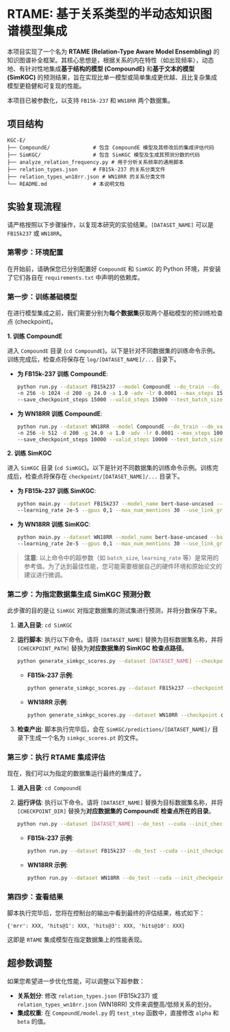 # RTAME: 基于关系类型的半动态知识图谱模型集成

本项目实现了一个名为 **RTAME (Relation-Type Aware Model Ensembling)** 的知识图谱补全框架。其核心思想是，根据关系的内在特性（如出现频率），动态地、有针对性地集成**基于结构的模型 (CompoundE)** 和**基于文本的模型 (SimKGC)** 的预测结果，旨在实现比单一模型或简单集成更优越、且比复杂集成模型更稳健和可复现的性能。

本项目已被参数化，以支持 `FB15k-237` 和 `WN18RR` 两个数据集。

## 项目结构

```
KGC-E/
├── CompoundE/              # 包含 CompoundE 模型及其修改后的集成评估代码
├── SimKGC/                 # 包含 SimKGC 模型及生成其预测分数的代码
├── analyze_relation_frequency.py # 用于分析关系频率的通用脚本
├── relation_types.json     # FB15k-237 的关系分类文件
├── relation_types_wn18rr.json # WN18RR 的关系分类文件
└── README.md               # 本说明文档
```

## 实验复现流程

请严格按照以下步骤操作，以复现本研究的实验结果。`[DATASET_NAME]` 可以是 `FB15k237` 或 `WN18RR`。

### 第零步：环境配置

在开始前，请确保您已分别配置好 `CompoundE` 和 `SimKGC` 的 Python 环境，并安装了它们各自在 `requirements.txt` 中声明的依赖库。

### 第一步：训练基础模型

在进行模型集成之前，我们需要分别为**每个数据集**获取两个基础模型的预训练检查点 (checkpoint)。

**1. 训练 CompoundE**

进入 `CompoundE` 目录 (`cd CompoundE`)。以下是针对不同数据集的训练命令示例。训练完成后，检查点将保存在 `log/[DATASET_NAME]/...` 目录下。

*   **为 FB15k-237 训练 CompoundE**:
    ```bash
    python run.py --dataset FB15k237 --model CompoundE --do_train --do_valid --cuda \
    -n 256 -b 1024 -d 200 -g 24.0 -a 1.0 -adv -lr 0.0001 --max_steps 150000 \
    --save_checkpoint_steps 15000 --valid_steps 15000 --test_batch_size 16
    ```

*   **为 WN18RR 训练 CompoundE**:
    ```bash
    python run.py --dataset WN18RR --model CompoundE --do_train --do_valid --cuda \
    -n 256 -b 512 -d 200 -g 24.0 -a 1.0 -adv -lr 0.0001 --max_steps 100000 \
    --save_checkpoint_steps 10000 --valid_steps 10000 --test_batch_size 16
    ```

**2. 训练 SimKGC**

进入 `SimKGC` 目录 (`cd SimKGC`)。以下是针对不同数据集的训练命令示例。训练完成后，检查点将保存在 `checkpoint/[DATASET_NAME]/...` 目录下。

*   **为 FB15k-237 训练 SimKGC**:
    ```bash
    python main.py --dataset FB15k237 --model_name bert-base-uncased --batch_size 128 --max_epoch 10 \
    --learning_rate 2e-5 --gpus 0,1 --max_num_mentions 30 --use_link_graph
    ```

*   **为 WN18RR 训练 SimKGC**:
    ```bash
    python main.py --dataset WN18RR --model_name bert-base-uncased --batch_size 128 --max_epoch 20 \
    --learning_rate 2e-5 --gpus 0,1 --max_num_mentions 30 --use_link_graph
    ```

> **注意**: 以上命令中的超参数（如 `batch_size`, `learning_rate` 等）是常用的参考值。为了达到最佳性能，您可能需要根据自己的硬件环境和原始论文的建议进行微调。

### 第二步：为指定数据集生成 SimKGC 预测分数

此步骤的目的是让 `SimKGC` 对指定数据集的测试集进行预测，并将分数保存下来。

1.  **进入目录**: `cd SimKGC`
2.  **运行脚本**: 执行以下命令。请将 `[DATASET_NAME]` 替换为目标数据集名称，并将 `[CHECKPOINT_PATH]` 替换为**对应数据集的 SimKGC 检查点路径**。

    ```bash
    python generate_simkgc_scores.py --dataset [DATASET_NAME] --checkpoint [CHECKPOINT_PATH]
    ```

    *   **FB15k-237 示例**:
        ```bash
        python generate_simkgc_scores.py --dataset FB15k237 --checkpoint checkpoint/FB15k237/SimKGC_FB15k237_bert-base-uncased/checkpoint_best.pt
        ```

    *   **WN18RR 示例**:
        ```bash
        python generate_simkgc_scores.py --dataset WN18RR --checkpoint checkpoint/WN18RR/SimKGC_WN18RR_bert-base-uncased/checkpoint_best.pt
        ```

3.  **检查产出**: 脚本执行完毕后，会在 `SimKGC/predictions/[DATASET_NAME]/` 目录下生成一个名为 `simkgc_scores.pt` 的文件。

### 第三步：执行 RTAME 集成评估

现在，我们可以为指定的数据集运行最终的集成了。

1.  **进入目录**: `cd CompoundE`
2.  **运行评估**: 执行以下命令。请将 `[DATASET_NAME]` 替换为目标数据集名称，并将 `[CHECKPOINT_DIR]` 替换为**对应数据集的 CompoundE 检查点所在的目录**。

    ```bash
    python run.py --dataset [DATASET_NAME] --do_test --cuda --init_checkpoint [CHECKPOINT_DIR]
    ```

    *   **FB15k-237 示例**:
        ```bash
        python run.py --dataset FB15k237 --do_test --cuda --init_checkpoint log/FB15k237/CompoundE/...
        ```

    *   **WN18RR 示例**:
        ```bash
        python run.py --dataset WN18RR --do_test --cuda --init_checkpoint log/WN18RR/CompoundE/...
        ```

### 第四步：查看结果

脚本执行完毕后，您将在控制台的输出中看到最终的评估结果，格式如下：

```
{'mrr': XXX, 'hits@1': XXX, 'hits@3': XXX, 'hits@10': XXX}
```

这即是 `RTAME` 集成模型在指定数据集上的性能表现。

## 超参数调整

如果您希望进一步优化性能，可以调整以下超参数：

*   **关系划分**: 修改 `relation_types.json` (FB15k237) 或 `relation_types_wn18rr.json` (WN18RR) 文件来调整高/低频关系的划分。
*   **集成权重**: 在 `CompoundE/model.py` 的 `test_step` 函数中，直接修改 `alpha` 和 `beta` 的值。